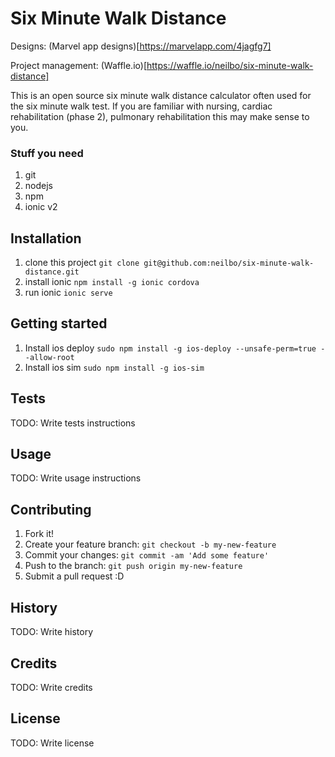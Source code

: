 # Six Minute Walk Distance

Designs: (Marvel app designs)[https://marvelapp.com/4jagfg7]

Project management: (Waffle.io)[https://waffle.io/neilbo/six-minute-walk-distance]

This is an open source six minute walk distance calculator often used for the six minute walk test.
If you are familiar with nursing, cardiac rehabilitation (phase 2), pulmonary rehabilitation this may make sense to you.

### Stuff you need

1. git
2. nodejs
3. npm
4. ionic v2

## Installation

1. clone this project `git clone git@github.com:neilbo/six-minute-walk-distance.git`
2. install ionic `npm install -g ionic cordova`
3. run ionic `ionic serve`

## Getting started

1. Install ios deploy `sudo npm install -g ios-deploy --unsafe-perm=true --allow-root`
2. Install ios sim `sudo npm install -g ios-sim`

## Tests

TODO: Write tests instructions

## Usage

TODO: Write usage instructions

## Contributing

1. Fork it!
2. Create your feature branch: `git checkout -b my-new-feature`
3. Commit your changes: `git commit -am 'Add some feature'`
4. Push to the branch: `git push origin my-new-feature`
5. Submit a pull request :D

## History

TODO: Write history

## Credits

TODO: Write credits

## License

TODO: Write license
